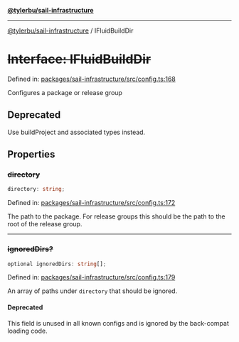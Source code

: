 [**@tylerbu/sail-infrastructure**](../README.md)

***

[@tylerbu/sail-infrastructure](../README.md) / IFluidBuildDir

# ~~Interface: IFluidBuildDir~~

Defined in: [packages/sail-infrastructure/src/config.ts:168](https://github.com/microsoft/FluidFramework/blob/main/packages/sail-infrastructure/src/config.ts#L168)

Configures a package or release group

## Deprecated

Use buildProject and associated types instead.

## Properties

### ~~directory~~

```ts
directory: string;
```

Defined in: [packages/sail-infrastructure/src/config.ts:172](https://github.com/microsoft/FluidFramework/blob/main/packages/sail-infrastructure/src/config.ts#L172)

The path to the package. For release groups this should be the path to the root of the release group.

***

### ~~ignoredDirs?~~

```ts
optional ignoredDirs: string[];
```

Defined in: [packages/sail-infrastructure/src/config.ts:179](https://github.com/microsoft/FluidFramework/blob/main/packages/sail-infrastructure/src/config.ts#L179)

An array of paths under `directory` that should be ignored.

#### Deprecated

This field is unused in all known configs and is ignored by the back-compat loading code.
